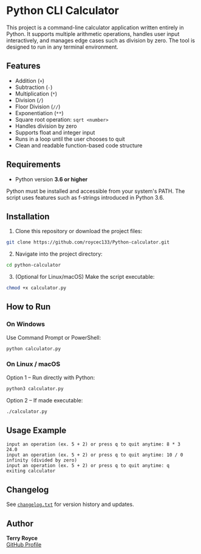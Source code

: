 # Python CLI Calculator

This project is a command-line calculator application written entirely in Python. It supports multiple arithmetic operations, handles user input interactively, and manages edge cases such as division by zero. The tool is designed to run in any terminal environment.

## Features

- Addition (`+`)
- Subtraction (`-`)
- Multiplication (`*`)
- Division (`/`)
- Floor Division (`//`)
- Exponentiation (`**`)
- Square root operation: `sqrt <number>`
- Handles division by zero
- Supports float and integer input
- Runs in a loop until the user chooses to quit
- Clean and readable function-based code structure

## Requirements

- Python version **3.6 or higher**

Python must be installed and accessible from your system's PATH. The script uses features such as f-strings introduced in Python 3.6.

## Installation

1. Clone this repository or download the project files:

```bash
git clone https://github.com/roycec133/Python-calculator.git
```

2. Navigate into the project directory:

```bash
cd python-calculator
```

3. (Optional for Linux/macOS) Make the script executable:

```bash
chmod +x calculator.py
```

## How to Run

### On Windows

Use Command Prompt or PowerShell:

```bash
python calculator.py
```

### On Linux / macOS

Option 1 – Run directly with Python:

```bash
python3 calculator.py
```

Option 2 – If made executable:

```bash
./calculator.py
```

## Usage Example

```
input an operation (ex. 5 + 2) or press q to quit anytime: 8 * 3
24.0
input an operation (ex. 5 + 2) or press q to quit anytime: 10 / 0
infinity (divided by zero)
input an operation (ex. 5 + 2) or press q to quit anytime: q
exiting calculator
```

## Changelog

See [`changelog.txt`](changelog.txt) for version history and updates.

## Author

**Terry Royce**  
[GitHub Profile](https://github.com/roycec133)
